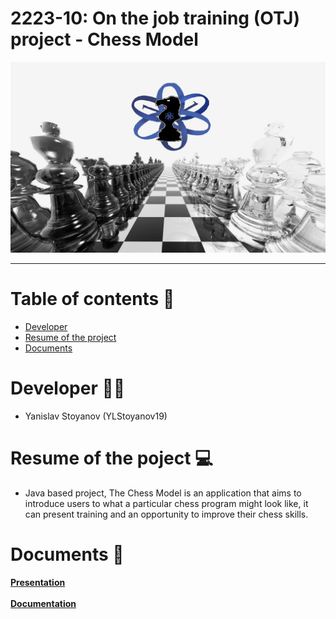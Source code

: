 # 2223-10: On the job training (OTJ) project - Chess Model
<p align="center">
<img src = "/Images/Chess_Logo/figure.png">
</p>
<hr>

# Table of contents 📖

+ [Developer](#developer)
+ [Resume of the project](#resume)
+ [Documents](#documents)


# Developer 👨‍💻 <a name = "developer"></a>

- Yanislav Stoyanov (YLStoyanov19) 

# Resume of the poject 💻 <a name = "resume"></a>

- Java based project, The Chess Model is an application that aims to introduce users to what a particular chess program might look like, it can present training and an opportunity to improve their chess skills.

# Documents 📄 <a name = "documents"></a>

**[Presentation](Documents/Presentation.pptx)**
<br><br>
**[Documentation](Documents/Documentation.docx)** 
